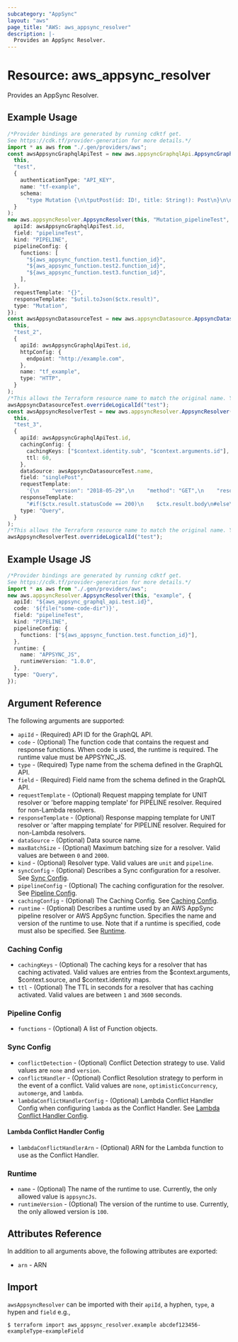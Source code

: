```yaml
---
subcategory: "AppSync"
layout: "aws"
page_title: "AWS: aws_appsync_resolver"
description: |-
  Provides an AppSync Resolver.
---
```


# Resource: aws\_appsync\_resolver

Provides an AppSync Resolver.

## Example Usage

```typescript
/*Provider bindings are generated by running cdktf get.
See https://cdk.tf/provider-generation for more details.*/
import * as aws from "./.gen/providers/aws";
const awsAppsyncGraphqlApiTest = new aws.appsyncGraphqlApi.AppsyncGraphqlApi(
  this,
  "test",
  {
    authenticationType: "API_KEY",
    name: "tf-example",
    schema:
      "type Mutation {\n\tputPost(id: ID!, title: String!): Post\n}\n\ntype Post {\n\tid: ID!\n\ttitle: String!\n}\n\ntype Query {\n\tsinglePost(id: ID!): Post\n}\n\nschema {\n\tquery: Query\n\tmutation: Mutation\n}\n",
  }
);
new aws.appsyncResolver.AppsyncResolver(this, "Mutation_pipelineTest", {
  apiId: awsAppsyncGraphqlApiTest.id,
  field: "pipelineTest",
  kind: "PIPELINE",
  pipelineConfig: {
    functions: [
      "${aws_appsync_function.test1.function_id}",
      "${aws_appsync_function.test2.function_id}",
      "${aws_appsync_function.test3.function_id}",
    ],
  },
  requestTemplate: "{}",
  responseTemplate: "$util.toJson($ctx.result)",
  type: "Mutation",
});
const awsAppsyncDatasourceTest = new aws.appsyncDatasource.AppsyncDatasource(
  this,
  "test_2",
  {
    apiId: awsAppsyncGraphqlApiTest.id,
    httpConfig: {
      endpoint: "http://example.com",
    },
    name: "tf_example",
    type: "HTTP",
  }
);
/*This allows the Terraform resource name to match the original name. You can remove the call if you don't need them to match.*/
awsAppsyncDatasourceTest.overrideLogicalId("test");
const awsAppsyncResolverTest = new aws.appsyncResolver.AppsyncResolver(
  this,
  "test_3",
  {
    apiId: awsAppsyncGraphqlApiTest.id,
    cachingConfig: {
      cachingKeys: ["$context.identity.sub", "$context.arguments.id"],
      ttl: 60,
    },
    dataSource: awsAppsyncDatasourceTest.name,
    field: "singlePost",
    requestTemplate:
      '{\n    "version": "2018-05-29",\n    "method": "GET",\n    "resourcePath": "/",\n    "params":{\n        "headers": $utils.http.copyheaders($ctx.request.headers)\n    }\n}\n',
    responseTemplate:
      "#if($ctx.result.statusCode == 200)\n    $ctx.result.body\n#else\n    $utils.appendError($ctx.result.body, $ctx.result.statusCode)\n#end\n",
    type: "Query",
  }
);
/*This allows the Terraform resource name to match the original name. You can remove the call if you don't need them to match.*/
awsAppsyncResolverTest.overrideLogicalId("test");

```

## Example Usage JS

```typescript
/*Provider bindings are generated by running cdktf get.
See https://cdk.tf/provider-generation for more details.*/
import * as aws from "./.gen/providers/aws";
new aws.appsyncResolver.AppsyncResolver(this, "example", {
  apiId: "${aws_appsync_graphql_api.test.id}",
  code: '${file("some-code-dir")}',
  field: "pipelineTest",
  kind: "PIPELINE",
  pipelineConfig: {
    functions: ["${aws_appsync_function.test.function_id}"],
  },
  runtime: {
    name: "APPSYNC_JS",
    runtimeVersion: "1.0.0",
  },
  type: "Query",
});

```

## Argument Reference

The following arguments are supported:

* `apiId` - (Required) API ID for the GraphQL API.
* `code` - (Optional) The function code that contains the request and response functions. When code is used, the runtime is required. The runtime value must be APPSYNC\_JS.
* `type` - (Required) Type name from the schema defined in the GraphQL API.
* `field` - (Required) Field name from the schema defined in the GraphQL API.
* `requestTemplate` - (Optional) Request mapping template for UNIT resolver or 'before mapping template' for PIPELINE resolver. Required for non-Lambda resolvers.
* `responseTemplate` - (Optional) Response mapping template for UNIT resolver or 'after mapping template' for PIPELINE resolver. Required for non-Lambda resolvers.
* `dataSource` - (Optional) Data source name.
* `maxBatchSize` - (Optional) Maximum batching size for a resolver. Valid values are between `0` and `2000`.
* `kind`  - (Optional) Resolver type. Valid values are `unit` and `pipeline`.
* `syncConfig` - (Optional) Describes a Sync configuration for a resolver. See [Sync Config](#sync-config).
* `pipelineConfig` - (Optional) The caching configuration for the resolver. See [Pipeline Config](#pipeline-config).
* `cachingConfig` - (Optional) The Caching Config. See [Caching Config](#caching-config).
* `runtime` - (Optional) Describes a runtime used by an AWS AppSync pipeline resolver or AWS AppSync function. Specifies the name and version of the runtime to use. Note that if a runtime is specified, code must also be specified. See [Runtime](#runtime).

### Caching Config

* `cachingKeys` - (Optional) The caching keys for a resolver that has caching activated. Valid values are entries from the $context.arguments, $context.source, and $context.identity maps.
* `ttl` - (Optional) The TTL in seconds for a resolver that has caching activated. Valid values are between `1` and `3600` seconds.

### Pipeline Config

* `functions` - (Optional) A list of Function objects.

### Sync Config

* `conflictDetection` - (Optional) Conflict Detection strategy to use. Valid values are `none` and `version`.
* `conflictHandler` - (Optional) Conflict Resolution strategy to perform in the event of a conflict. Valid values are `none`, `optimisticConcurrency`, `automerge`, and `lambda`.
* `lambdaConflictHandlerConfig` - (Optional) Lambda Conflict Handler Config when configuring `lambda` as the Conflict Handler. See [Lambda Conflict Handler Config](#lambda-conflict-handler-config).

#### Lambda Conflict Handler Config

* `lambdaConflictHandlerArn` - (Optional) ARN for the Lambda function to use as the Conflict Handler.

### Runtime

* `name` - (Optional) The name of the runtime to use. Currently, the only allowed value is `appsyncJs`.
* `runtimeVersion` - (Optional) The version of the runtime to use. Currently, the only allowed version is `100`.

## Attributes Reference

In addition to all arguments above, the following attributes are exported:

* `arn` - ARN

## Import

`awsAppsyncResolver` can be imported with their `apiId`, a hyphen, `type`, a hypen and `field` e.g.,

```console
$ terraform import aws_appsync_resolver.example abcdef123456-exampleType-exampleField
```
